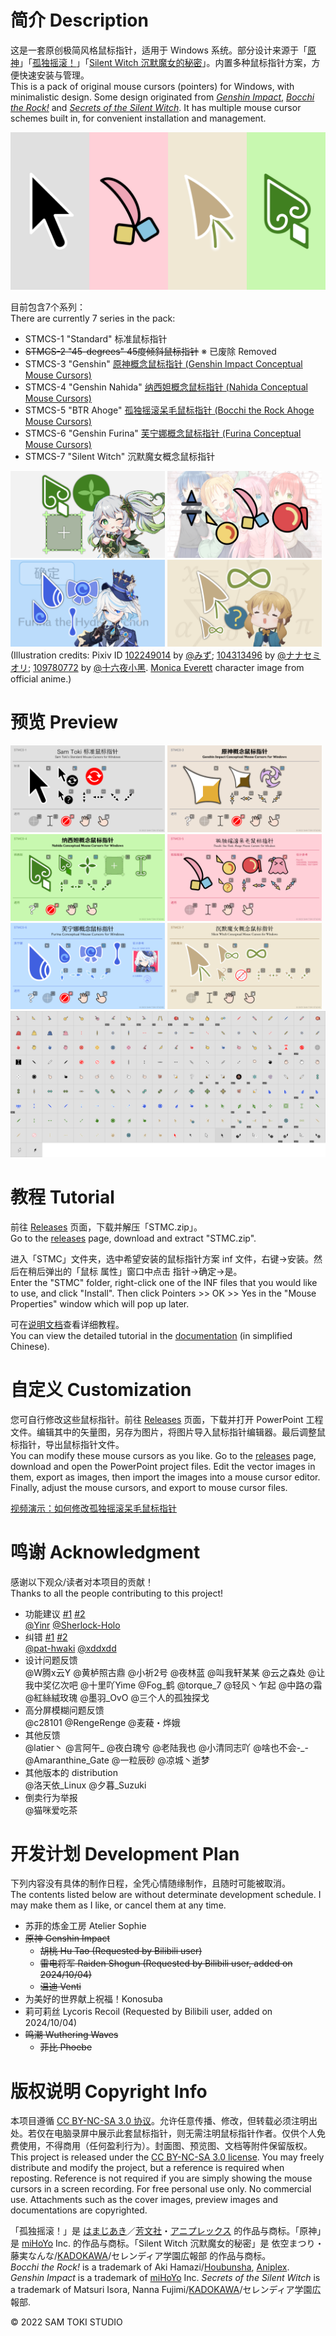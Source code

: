# 简介 Description

这是一套原创极简风格鼠标指针，适用于 Windows 系统。部分设计来源于「[原神](https://zh.moegirl.org.cn/原神)」「[孤独摇滚！](https://zh.moegirl.org.cn/孤独摇滚！)」「[Silent Witch 沉默魔女的秘密](https://zh.moegirl.org.cn/沉默的魔女)」。内置多种鼠标指针方案，方便快速安装与管理。<br>
This is a pack of original mouse cursors (pointers) for Windows, with minimalistic design. Some design originated from [*Genshin Impact*](https://genshin-impact.fandom.com/wiki/Genshin_Impact), [*Bocchi the Rock!*](https://bocchi-the-rock.fandom.com/wiki/Bocchi_the_Rock!_(anime)) and [*Secrets of the Silent Witch*](https://en.wikipedia.org/wiki/Secrets_of_the_Silent_Witch). It has multiple mouse cursor schemes built in, for convenient installation and management.

![封面 Cover](/PREVIEW/封面%20Cover.png)

目前包含7个系列：<br>
There are currently 7 series in the pack:

- STMCS-1 "Standard" 标准鼠标指针<br>
- ~~STMCS-2 "45-degrees" 45度倾斜鼠标指针~~ ※ 已废除 Removed<br>
- STMCS-3 "Genshin" [原神概念鼠标指针 (Genshin Impact Conceptual Mouse Cursors)](https://bilibili.com/video/BV1WW4y1x7ZY)<br>
- STMCS-4 "Genshin Nahida" [纳西妲概念鼠标指针 (Nahida Conceptual Mouse Cursors)](https://bilibili.com/video/BV1Rt4y1K7Z8)<br>
- STMCS-5 "BTR Ahoge" [孤独摇滚呆毛鼠标指针 (Bocchi the Rock Ahoge Mouse Cursors)](https://bilibili.com/video/BV1ke4y1F7ge)<br>
- STMCS-6 "Genshin Furina" [芙宁娜概念鼠标指针 (Furina Conceptual Mouse Cursors)](https://bilibili.com/video/BV1im4y1H7Xg)<br>
- STMCS-7 "Silent Witch" 沉默魔女概念鼠标指针

<img src="/PREVIEW/STMCS-4%20封面%20Cover.png" alt="STMCS-4 封面 Cover" width="49%" /> <img src="/PREVIEW/STMCS-5%20封面%20Cover.png" alt="STMCS-5 封面 Cover" width="49%" /> <img src="/PREVIEW/STMCS-6%20封面%20Cover.png" alt="STMCS-6 封面 Cover" width="49%" /> <img src="/PREVIEW/STMCS-7%20封面%20Cover.png" alt="STMCS-7 封面 Cover" width="49%" /><br>
(Illustration credits: Pixiv ID [102249014](https://pixiv.net/en/artworks/102249014) by [@みず](https://pixiv.net/en/users/52273132); [104313496](https://pixiv.net/en/artworks/104313496) by [@ナナセミオリ](https://pixiv.net/en/users/739284); [109780772](https://pixiv.net/en/artworks/109780772) by [@十六夜小黑](https://pixiv.net/en/users/11976613). [Monica Everett](https://silent-witch.fandom.com/wiki/Monica_Everett) character image from official anime.)

# 预览 Preview

<img src="/PREVIEW/STMCS-1%20预览%20Preview.png" alt="STMCS-1 预览 Preview" width="49%" /> <img src="/PREVIEW/STMCS-3%20预览%20Preview.png" alt="STMCS-3 预览 Preview" width="49%" /> <img src="/PREVIEW/STMCS-4%20预览%20Preview.png" alt="STMCS-4 预览 Preview" width="49%" /> <img src="/PREVIEW/STMCS-5%20预览%20Preview.png" alt="STMCS-5 预览 Preview" width="49%" /> <img src="/PREVIEW/STMCS-6%20预览%20Preview.png" alt="STMCS-6 预览 Preview" width="49%" /> <img src="/PREVIEW/STMCS-7%20预览%20Preview.png" alt="STMCS-7 预览 Preview" width="49%" />
![预览 Preview](/PREVIEW/预览%20Preview.png)

# 教程 Tutorial

前往 [Releases](https://github.com/SamToki/Sam-Toki-Mouse-Cursors/releases/latest) 页面，下载并解压「STMC.zip」。<br>
Go to the [releases](https://github.com/SamToki/Sam-Toki-Mouse-Cursors/releases/latest) page, download and extract "STMC.zip".

进入「STMC」文件夹，选中希望安装的鼠标指针方案 inf 文件，右键→安装。然后在稍后弹出的「鼠标 属性」窗口中点击 指针→确定→是。<br>
Enter the "STMC" folder, right-click one of the INF files that you would like to use, and click "Install". Then click Pointers >> OK >> Yes in the "Mouse Properties" window which will pop up later.

可在[说明文档](/HELP/Sam%20Toki%20的鼠标指针说明文档.pdf)查看详细教程。<br>
You can view the detailed tutorial in the [documentation](/HELP/Sam%20Toki%20的鼠标指针说明文档.pdf) (in simplified Chinese).

# 自定义 Customization

您可自行修改这些鼠标指针。前往 [Releases](https://github.com/SamToki/Sam-Toki-Mouse-Cursors/releases/latest) 页面，下载并打开 PowerPoint 工程文件。编辑其中的矢量图，另存为图片，将图片导入鼠标指针编辑器。最后调整鼠标指针，导出鼠标指针文件。<br>
You can modify these mouse cursors as you like. Go to the [releases](https://github.com/SamToki/Sam-Toki-Mouse-Cursors/releases/latest) page, download and open the PowerPoint project files. Edit the vector images in them, export as images, then import the images into a mouse cursor editor. Finally, adjust the mouse cursors, and export to mouse cursor files.

[视频演示：如何修改孤独摇滚呆毛鼠标指针](https://bilibili.com/video/BV1BD4y137dh)

# 鸣谢 Acknowledgment

感谢以下观众/读者对本项目的贡献！<br>
Thanks to all the people contributing to this project!

- 功能建议 [#1](https://github.com/SamToki/Sam-Toki-Mouse-Cursors/issues/1) [#2](https://github.com/SamToki/Sam-Toki-Mouse-Cursors/issues/3)<br>
[@Yinr](https://github.com/Yinr) [@Sherlock-Holo](https://github.com/Sherlock-Holo)
- 纠错 [#1](https://github.com/SamToki/Sam-Toki-Mouse-Cursors/issues/4) [#2](https://github.com/SamToki/Sam-Toki-Mouse-Cursors/pull/6)<br>
[@pat-hwaki](https://github.com/pat-hwaki) [@xddxdd](https://github.com/xddxdd)
- 设计问题反馈<br>
@W腾x云Y @黄栌照古鼎 @小祈2号 @夜林蓝 @叫我轩某某 @云之森处 @让我中奖亿次吧 @十里吖Yime @Fog_鹤 @torque_7 @轻风丶乍起 @中路の霜 @紅絲絨玫瑰 @墨羽_OvO @三个人的孤独探戈
- 高分屏模糊问题反馈<br>
@c28101 @RengeRenge @麦薐・烨娥
- 其他反馈<br>
@latier丶 @言阿午_ @夜白瑰兮 @老陆我也 @小清同志吖 @啥也不会-_- @Amaranthine_Gate @一粒辰砂 @凉城丶逝梦
- 其他版本的 distribution<br>
@洛天依_Linux @夕暮_Suzuki
- 倒卖行为举报<br>
@猫咪爱吃茶

# 开发计划 Development Plan

下列内容没有具体的制作日程，全凭心情随缘制作，且随时可能被取消。<br>
The contents listed below are without determinate development schedule. I may make them as I like, or cancel them at any time.

- 苏菲的炼金工房 Atelier Sophie
- ~~原神 Genshin Impact~~
	- ~~胡桃 Hu Tao (Requested by Bilibili user)~~
	- ~~雷电将军 Raiden Shogun (Requested by Bilibili user, added on 2024/10/04)~~
	- ~~温迪 Venti~~
- 为美好的世界献上祝福！Konosuba
- 莉可莉丝 Lycoris Recoil (Requested by Bilibili user, added on 2024/10/04)
- ~~鸣潮 Wuthering Waves~~
	- ~~菲比 Phoebe~~

# 版权说明 Copyright Info

本项目遵循 [CC BY-NC-SA 3.0 协议](https://creativecommons.org/licenses/by-nc-sa/3.0)。允许任意传播、修改，但转载必须注明出处。若仅在电脑录屏中展示此套鼠标指针，则无需注明鼠标指针作者。仅供个人免费使用，不得商用（任何盈利行为）。封面图、预览图、文档等附件保留版权。<br>
This project is released under the [CC BY-NC-SA 3.0 license](https://creativecommons.org/licenses/by-nc-sa/3.0). You may freely distribute and modify the project, but a reference is required when reposting. Reference is not required if you are simply showing the mouse cursors in a screen recording. For free personal use only. No commercial use. Attachments such as the cover images, preview images and documentations are copyrighted.

「孤独摇滚！」是 [はまじあき](https://zh.moegirl.org.cn/はまじあき)／[芳文社](https://zh.moegirl.org.cn/芳文社)・[アニプレックス](https://zh.moegirl.org.cn/アニプレックス) 的作品与商标。「原神」是 [miHoYo](https://zh.moegirl.org.cn/miHoYo) Inc. 的作品与商标。「Silent Witch 沉默魔女的秘密」是 依空まつり・藤実なんな/[KADOKAWA](https://zh.moegirl.org.cn/KADOKAWA)/セレンディア学園広報部 的作品与商标。<br>
*Bocchi the Rock!* is a trademark of Aki Hamazi/[Houbunsha](https://en.wikipedia.org/wiki/Houbunsha), [Aniplex](https://en.wikipedia.org/wiki/Aniplex). *Genshin Impact* is a trademark of [miHoYo](https://en.wikipedia.org/wiki/MiHoYo) Inc. *Secrets of the Silent Witch* is a trademark of Matsuri Isora, Nanna Fujimi/[KADOKAWA](https://en.wikipedia.org/wiki/KADOKAWA)/セレンディア学園広報部.

© 2022 SAM TOKI STUDIO
